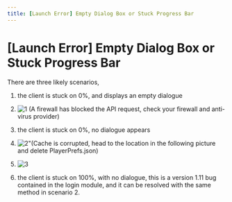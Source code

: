 ```yaml
---
title: [Launch Error] Empty Dialog Box or Stuck Progress Bar
---
```


# [Launch Error] Empty Dialog Box or Stuck Progress Bar

There are three likely scenarios,

1. the client is stuck on 0%, and displays an empty dialogue
1. ![1](/imgs/manual/1.png)
   (A firewall has blocked the API request, check your firewall and anti-virus provider)

1. the client is stuck on 0%, no dialogue appears
1. ![2](/imgs/manual/2.jpeg)"(Cache is corrupted, head to the location in the following picture and delete PlayerPrefs.json)
1. ![3](/imgs/manual/3.png)

1. the client is stuck on 100%, with no dialogue, this is a version 1.11 bug contained in the login module, and it can be resolved with the same method in scenario 2.
